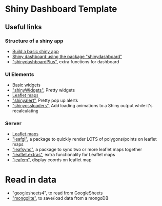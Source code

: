 # Shiny Dashboard Template

## Useful links
### Structure of a shiny app
- [Build a basic shiny app](https://shiny.rstudio.com/articles/build.html)
- [Shiny dashboard using the package "shinydashboard"](https://rstudio.github.io/shinydashboard/get_started.html)
- ["shinydashboardPlus"](https://rinterface.github.io/shinydashboardPlus/articles/shinydashboardPlus.html), extra functions for dashboard


### UI Elements
- [Basic widgets](https://shiny.rstudio.com/tutorial/written-tutorial/lesson3/)
- ["shinyWidgets"](https://dreamrs.github.io/shinyWidgets/), Pretty widgets
- [Leaflet maps](https://rstudio.github.io/leaflet/shiny.html)
- ["shinyalert"](https://github.com/daattali/shinyalert), Pretty pop up alerts
- ["shinycssloaders"](https://github.com/daattali/shinycssloaders), Add loading animations to a Shiny output while it's recalculating


### Server
- [Leaflet maps](https://rstudio.github.io/leaflet/shiny.html)
- ["leafgl"](https://github.com/r-spatial/leafgl), a package to quickly render LOTS of polygons/points on leaflet maps
- ["leafsync"](https://github.com/r-spatial/leafsync), a package to sync two or more leaflet maps together
- ["leaflet.extras"](https://bhaskarvk.github.io/leaflet.extras/), extra functionality for Leaflet maps
- ["leafem"](https://cran.r-project.org/web/packages/leafem/index.html), display coords on leaflet map

# Read in data
- ["googlesheets4"](https://googlesheets4.tidyverse.org/), to read from GoogleSheets
- ["mongolite"](https://jeroen.github.io/mongolite/), to save/load data from a mongoDB
